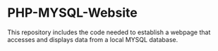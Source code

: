 # PHP-MYSQL-Website

This repository includes the code needed to establish a webpage that accesses and displays data from a local MYSQL database.
